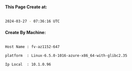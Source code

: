 
   
#### This Page Create at:

```bash

2024-03-27 - 07:36:16 UTC

```

#### Create By Machine:

```bash

Host Name : fv-az1152-647

platform  : Linux-6.5.0-1016-azure-x86_64-with-glibc2.35

Ip Local  : 10.1.0.96

```

